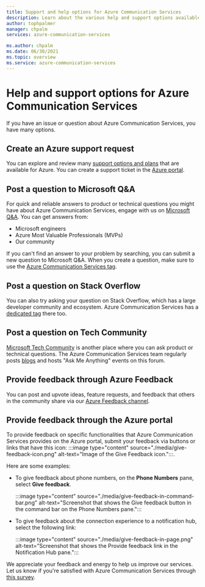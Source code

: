 ```yaml
---
title: Support and help options for Azure Communication Services
description: Learn about the various help and support options available for Azure Communication Services.
author: tophpalmer
manager: chpalm
services: azure-communication-services

ms.author: chpalm
ms.date: 06/30/2021
ms.topic: overview
ms.service: azure-communication-services
---
```


# Help and support options for Azure Communication Services

If you have an issue or question about Azure Communication Services, you have many options.

## Create an Azure support request

You can explore and review many [support options and plans](https://azure.microsoft.com/support/plans/) that are available for Azure. You can create a support ticket in the [Azure portal](https://portal.azure.com/#blade/Microsoft_Azure_Support/HelpAndSupportBlade/overview).

## Post a question to Microsoft Q&A

For quick and reliable answers to product or technical questions you might have about Azure Communication Services, engage with us on [Microsoft Q&A](/answers/products/azure). You can get answers from:

- Microsoft engineers
- Azure Most Valuable Professionals (MVPs)
- Our community

If you can't find an answer to your problem by searching, you can submit a new question to Microsoft Q&A. When you create a question, make sure to use the [Azure Communication Services tag](/answers/topics/azure-communication-services.html).

## Post a question on Stack Overflow

You can also try asking your question on Stack Overflow, which has a large developer community and ecosystem. Azure Communication Services has a [dedicated tag](https://stackoverflow.com/questions/tagged/azure-communication-services) there too.

## Post a question on Tech Community

[Microsoft Tech Community](https://techcommunity.microsoft.com/t5/azure-communication-services/bd-p/AzureCommunicationServices) is another place where you can ask product or technical questions. The Azure Communication Services team regularly posts [blogs](https://techcommunity.microsoft.com/t5/azure-communication-services/bg-p/AzureCommunicationServicesBlog) and hosts "Ask Me Anything" events on this forum.

## Provide feedback through Azure Feedback

You can post and upvote ideas, feature requests, and feedback that others in the community share via our [Azure Feedback channel](https://feedback.azure.com/d365community/forum/81ff6d2b-0c25-ec11-b6e6-000d3a4f0858).

## Provide feedback through the Azure portal

To provide feedback on specific functionalities that Azure Communication Services provides on the Azure portal, submit your feedback via buttons or links that have this icon: :::image type="content" source="./media/give-feedback-icon.png" alt-text="Image of the Give Feedback icon.":::.

Here are some examples:

- To give feedback about phone numbers, on the **Phone Numbers** pane, select **Give feedback**.

   :::image type="content" source="./media/give-feedback-in-command-bar.png" alt-text="Screenshot that shows the Give feedback button in the command bar on the Phone Numbers pane.":::
- To give feedback about the connection experience to a notification hub, select the following link:

   :::image type="content" source="./media/give-feedback-in-page.png" alt-text="Screenshot that shows the Provide feedback link in the Notification Hub pane.":::

We appreciate your feedback and energy to help us improve our services. Let us know if you're satisfied with Azure Communication Services through [this survey](https://aka.ms/ACS_CAT_Survey).
